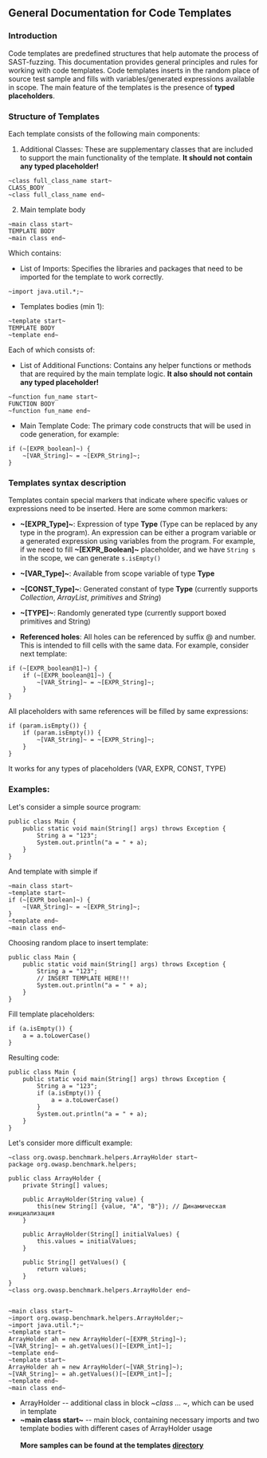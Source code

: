 ## General Documentation for Code Templates
### Introduction

Code templates are predefined structures that help automate the process of SAST-fuzzing. 
This documentation provides general principles and rules for working with code templates.
Code templates inserts in the random place of source test sample and fills with variables/generated expressions available in scope.
The main feature of the templates is the presence of **typed placeholders**.

### Structure of Templates

Each template consists of the following main components:

1) Additional Classes: These are supplementary classes that are included to support the main functionality of the template.
**It should not contain any typed placeholder!**
```   
~class full_class_name start~
CLASS_BODY
~class full_class_name end~ 
```
2) Main template body
```
~main class start~
TEMPLATE BODY
~main class end~
```
Which contains:
* List of Imports: Specifies the libraries and packages that need to be imported for the template to work correctly.
```
~import java.util.*;~
```
* Templates bodies (min 1):
```
~template start~
TEMPLATE BODY
~template end~
```
Each of which consists of:
* List of Additional Functions: Contains any helper functions or methods that are required by the main template logic.
**It also should not contain any typed placeholder!**
```
~function fun_name start~
FUNCTION BODY
~function fun_name end~
```
* Main Template Code: The primary code constructs that will be used in code generation, for example:
```
if (~[EXPR_boolean]~) {
    ~[VAR_String]~ = ~[EXPR_String]~;
}
```

### Templates syntax description
Templates contain special markers that indicate where specific values or expressions need to be inserted. Here are some common markers:
* **\~[EXPR_Type]\~**: Expression of type **Type** (Type can be replaced by any type in the program). 
An expression can be either a program variable or a generated expression using variables from the program. 
For example, if we need to fill **~[EXPR_Boolean]~** placeholder, and we have `String s` in the scope, we can generate
`s.isEmpty()`

* **\~[VAR_Type]\~**: Available from scope variable of type **Type**
* **\~[CONST_Type]\~**: Generated constant of type **Type** (currently supports *Collection*, *ArrayList*, *primitives* and *String*)
* **\~[TYPE]\~**: Randomly generated type (currently support boxed primitives and String)
* **Referenced holes**: All holes can be referenced by suffix @ and number. This is intended to fill cells with the same data.
For example, consider next template:
```
if (~[EXPR_boolean@1]~) {
    if (~[EXPR_boolean@1]~) {
        ~[VAR_String]~ = ~[EXPR_String]~;
    }
}
```
All placeholders with same references will be filled by same expressions:
```
if (param.isEmpty()) {
    if (param.isEmpty()) {
        ~[VAR_String]~ = ~[EXPR_String]~;
    }
}
```
It works for any types of placeholders (VAR, EXPR, CONST, TYPE)

### Examples:
Let's consider a simple source program:
```
public class Main {
    public static void main(String[] args) throws Exception {
        String a = "123";
        System.out.println("a = " + a);
    }
}
```
And template with simple if
```
~main class start~
~template start~
if (~[EXPR_boolean]~) {
    ~[VAR_String]~ = ~[EXPR_String]~;
}
~template end~
~main class end~
```
Choosing random place to insert template:
```
public class Main {
    public static void main(String[] args) throws Exception {
        String a = "123";
        // INSERT TEMPLATE HERE!!!
        System.out.println("a = " + a);
    }
}
```
Fill template placeholders:
```
if (a.isEmpty()) {
    a = a.toLowerCase()
}
```
Resulting code:
```
public class Main {
    public static void main(String[] args) throws Exception {
        String a = "123";
        if (a.isEmpty()) {
            a = a.toLowerCase()
        }
        System.out.println("a = " + a);
    }
}
```

Let's consider more difficult example:
```
~class org.owasp.benchmark.helpers.ArrayHolder start~
package org.owasp.benchmark.helpers;

public class ArrayHolder {
    private String[] values;

    public ArrayHolder(String value) {
        this(new String[] {value, "A", "B"}); // Динамическая инициализация
    }

    public ArrayHolder(String[] initialValues) {
        this.values = initialValues;
    }

    public String[] getValues() {
        return values;
    }
}
~class org.owasp.benchmark.helpers.ArrayHolder end~


~main class start~
~import org.owasp.benchmark.helpers.ArrayHolder;~
~import java.util.*;~
~template start~
ArrayHolder ah = new ArrayHolder(~[EXPR_String]~);
~[VAR_String]~ = ah.getValues()[~[EXPR_int]~];
~template end~
~template start~
ArrayHolder ah = new ArrayHolder(~[VAR_String]~);
~[VAR_String]~ = ah.getValues()[~[EXPR_int]~];
~template end~
~main class end~
```
* ArrayHolder -- additional class in block *~class ... ~*, which can be used in template
* **\~main class start\~** -- main block, containing necessary imports and two template bodies with different cases of ArrayHolder usage\
\
**More samples can be found at the templates [directory](../templates/)**
